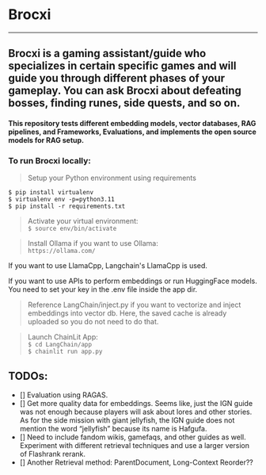 # Brocxi
<hr>

## Brocxi is a gaming assistant/guide who specializes in certain specific games and will guide you through different phases of your gameplay. You can ask Brocxi about defeating bosses, finding runes, side quests, and so on.

#### This repository tests different embedding models, vector databases, RAG pipelines, and Frameworks, Evaluations, and implements the open source models for RAG setup.


### To run Brocxi locally:

> Setup your Python environment using requirements

`$ pip install virtualenv`<br>
`$ virtualenv env -p=python3.11`<br>
`$ pip install -r requirements.txt`

> Activate your virtual environment:<br>
`$ source env/bin/activate`

> Install Ollama if you want to use Ollama:<br>
 `https://ollama.com/`

If you want to use LlamaCpp, Langchain's LlamaCpp is used.

If you want to use APIs to perform embeddings or run HuggingFace models. You need to set your key in the .env file inside the app dir.

> Reference LangChain/inject.py if you want to vectorize and inject embeddings into vector db. Here, the saved cache is already uploaded so you do not need to do that.

> Launch ChainLit App:<br>
`$ cd LangChain/app`<br>
`$ chainlit run app.py`

## TODOs:
- [] Evaluation using RAGAS.
- [] Get more quality data for embeddings. Seems like, just the IGN guide was not enough because players will ask about lores and other stories. As for the side mission with giant jellyfish, the IGN guide does not mention the word “jellyfish” because its name is Hafgufa.
- [] Need to include fandom wikis, gamefaqs, and other guides as well. Experiment with different retrieval techniques and use a larger version of Flashrank rerank.
- [] Another Retrieval method: ParentDocument, Long-Context Reorder??

